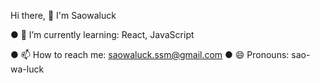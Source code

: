 


<!-- ✨ _special_ ✨ -->


Hi there, 👋 I'm Saowaluck
<!-- ∙ 🔭 I’m currently working on ... -->
● 🌱 I’m currently learning: React, JavaScript
<!-- ∙ 👯 I’m looking to collaborate on ... -->
<!-- ∙ 🤔 I’m looking for help with ... -->
<!-- ∙ 💬 Ask me about ... -->
● 📫 How to reach me: saowaluck.ssm@gmail.com
● 😄 Pronouns: sao-wa-luck
<!-- ∙ ⚡ Fun fact: ... -->

